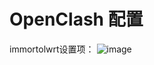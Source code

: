 # OpenClash 配置
immortolwrt设置项：
![image](https://github.com/user-attachments/assets/d419949a-841c-4286-a507-686d977d3c45)
